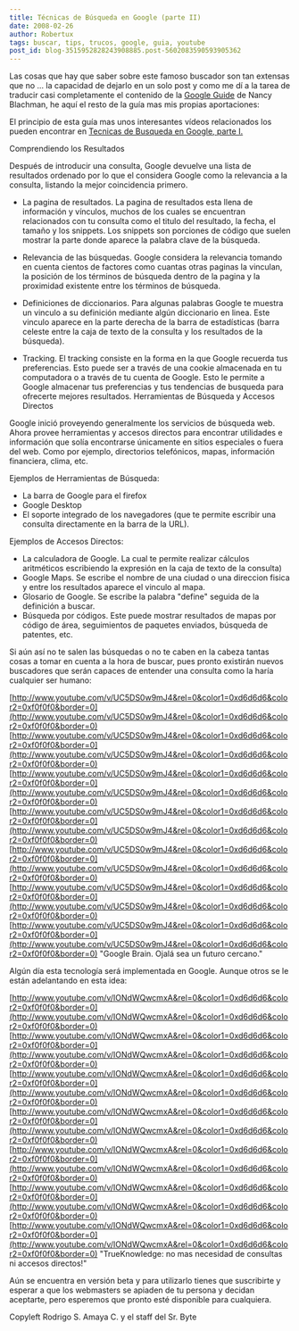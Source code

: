 ```yaml
---
title: Técnicas de Búsqueda en Google (parte II)
date: 2008-02-26
author: Robertux
tags: buscar, tips, trucos, google, guia, youtube
post_id: blog-3515952828243908885.post-5602083590593905362
---
```


Las cosas que hay que saber sobre este famoso buscador son tan extensas que no ... la capacidad de dejarlo en un solo post y como me dí a la tarea de traducir casi completamente el contenido de la [Google Guide](http://www.googleguide.com/) de Nancy Blachman, he aquí el resto de la guía mas mis propias aportaciones:

El principio de esta guía mas unos interesantes vídeos relacionados los pueden encontrar en [Tecnicas de Busqueda en Google, parte I.](http://srbyte.blogspot.com/2008/02/tcnicas-de-bsqueda-en-google-parte-i.html)

Comprendiendo los Resultados

Después de introducir una consulta, Google devuelve una lista de resultados ordenado por lo que el considera Google como la relevancia a la consulta, listando la mejor coincidencia primero.

- La pagina de resultados. La pagina de resultados esta llena de información y vínculos, muchos de los cuales se encuentran relacionados con tu consulta como el titulo del resultado, la fecha, el tamaño y los snippets. Los snippets son porciones de código que suelen mostrar la parte donde aparece la palabra clave de la búsqueda.

- Relevancia de las búsquedas. Google considera la relevancia tomando en cuenta cientos de factores como cuantas otras paginas la vinculan, la posición de los términos de búsqueda dentro de la pagina y la proximidad existente entre los términos de búsqueda.

- Definiciones de diccionarios. Para algunas palabras Google te muestra un vinculo a su definición mediante algún diccionario en linea. Este vinculo aparece en la parte derecha de la barra de estadísticas (barra celeste entre la caja de texto de la consulta y los resultados de la búsqueda).

- Tracking. El tracking consiste en la forma en la que Google recuerda tus preferencias. Esto puede ser a través de una cookie almacenada en tu computadora o a través de tu cuenta de Google. Esto le permite a Google almacenar tus preferencias y tus tendencias de busqueda para ofrecerte mejores resultados.
Herramientas de Búsqueda y Accesos Directos

Google inició proveyendo generalmente los servicios de búsqueda web. Ahora provee herramientas y accesos directos para encontrar utilidades e información que solía encontrarse únicamente en sitios especiales o fuera del web. Como por ejemplo, directorios telefónicos, mapas, información financiera, clima, etc.

Ejemplos de Herramientas de Búsqueda:

- La barra de Google para el firefox
- Google Desktop
- El soporte integrado de los navegadores (que te permite escribir una consulta directamente en la barra de la URL).

Ejemplos de Accesos Directos:

- La calculadora de Google. La cual te permite realizar cálculos aritméticos escribiendo la expresión en la caja de texto de la consulta)
- Google Maps. Se escribe el nombre de una ciudad o una direccion fisica y entre los resultados aparece el vinculo al mapa.
- Glosario de Google. Se escribe la palabra "define" seguida de la definición a buscar.
- Búsqueda por códigos. Este puede mostrar resultados de mapas por código de área, seguimientos de paquetes enviados, búsqueda de patentes, etc.

Si aún así no te salen las búsquedas o no te caben en la cabeza tantas cosas a tomar en cuenta a la hora de buscar, pues pronto existirán nuevos buscadores que serán capaces de entender una consulta como la haría cualquier ser humano:

[http://www.youtube.com/v/UC5DS0w9mJ4&rel=0&color1=0xd6d6d6&color2=0xf0f0f0&border=0](http://www.youtube.com/v/UC5DS0w9mJ4&rel=0&color1=0xd6d6d6&color2=0xf0f0f0&border=0) [http://www.youtube.com/v/UC5DS0w9mJ4&rel=0&color1=0xd6d6d6&color2=0xf0f0f0&border=0](http://www.youtube.com/v/UC5DS0w9mJ4&rel=0&color1=0xd6d6d6&color2=0xf0f0f0&border=0) [http://www.youtube.com/v/UC5DS0w9mJ4&rel=0&color1=0xd6d6d6&color2=0xf0f0f0&border=0](http://www.youtube.com/v/UC5DS0w9mJ4&rel=0&color1=0xd6d6d6&color2=0xf0f0f0&border=0) [http://www.youtube.com/v/UC5DS0w9mJ4&rel=0&color1=0xd6d6d6&color2=0xf0f0f0&border=0](http://www.youtube.com/v/UC5DS0w9mJ4&rel=0&color1=0xd6d6d6&color2=0xf0f0f0&border=0) [http://www.youtube.com/v/UC5DS0w9mJ4&rel=0&color1=0xd6d6d6&color2=0xf0f0f0&border=0](http://www.youtube.com/v/UC5DS0w9mJ4&rel=0&color1=0xd6d6d6&color2=0xf0f0f0&border=0) [http://www.youtube.com/v/UC5DS0w9mJ4&rel=0&color1=0xd6d6d6&color2=0xf0f0f0&border=0](http://www.youtube.com/v/UC5DS0w9mJ4&rel=0&color1=0xd6d6d6&color2=0xf0f0f0&border=0) [http://www.youtube.com/v/UC5DS0w9mJ4&rel=0&color1=0xd6d6d6&color2=0xf0f0f0&border=0](http://www.youtube.com/v/UC5DS0w9mJ4&rel=0&color1=0xd6d6d6&color2=0xf0f0f0&border=0)
"Google Brain. Ojalá sea un
futuro cercano."

Algún día esta tecnología será implementada en Google. Aunque otros se le están adelantando en esta idea:

[http://www.youtube.com/v/IONdWQwcmxA&rel=0&color1=0xd6d6d6&color2=0xf0f0f0&border=0](http://www.youtube.com/v/IONdWQwcmxA&rel=0&color1=0xd6d6d6&color2=0xf0f0f0&border=0) [http://www.youtube.com/v/IONdWQwcmxA&rel=0&color1=0xd6d6d6&color2=0xf0f0f0&border=0](http://www.youtube.com/v/IONdWQwcmxA&rel=0&color1=0xd6d6d6&color2=0xf0f0f0&border=0) [http://www.youtube.com/v/IONdWQwcmxA&rel=0&color1=0xd6d6d6&color2=0xf0f0f0&border=0](http://www.youtube.com/v/IONdWQwcmxA&rel=0&color1=0xd6d6d6&color2=0xf0f0f0&border=0) [http://www.youtube.com/v/IONdWQwcmxA&rel=0&color1=0xd6d6d6&color2=0xf0f0f0&border=0](http://www.youtube.com/v/IONdWQwcmxA&rel=0&color1=0xd6d6d6&color2=0xf0f0f0&border=0) [http://www.youtube.com/v/IONdWQwcmxA&rel=0&color1=0xd6d6d6&color2=0xf0f0f0&border=0](http://www.youtube.com/v/IONdWQwcmxA&rel=0&color1=0xd6d6d6&color2=0xf0f0f0&border=0) [http://www.youtube.com/v/IONdWQwcmxA&rel=0&color1=0xd6d6d6&color2=0xf0f0f0&border=0](http://www.youtube.com/v/IONdWQwcmxA&rel=0&color1=0xd6d6d6&color2=0xf0f0f0&border=0) [http://www.youtube.com/v/IONdWQwcmxA&rel=0&color1=0xd6d6d6&color2=0xf0f0f0&border=0](http://www.youtube.com/v/IONdWQwcmxA&rel=0&color1=0xd6d6d6&color2=0xf0f0f0&border=0)
"TrueKnowledge: no mas
necesidad de consultas ni accesos directos!"

Aún se encuentra en versión beta y para utilizarlo tienes que suscribirte y esperar a que los webmasters se apiaden de tu persona y decidan aceptarte, pero esperemos que pronto esté disponible para cualquiera.

Copyleft Rodrigo S. Amaya C. y el staff del Sr. Byte